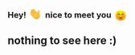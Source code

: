 ### Hey! <img src="assets/waving_hand.gif" style="height:30px; position: relative; top: 7px"> nice to meet you <img src="assets/smiling_face.gif" style="height:30px; position: relative; top: 10px">
## nothing to see here :)
